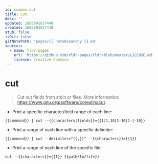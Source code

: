 ```yaml
---
id: common.cut
title: Cut
desc: ''
updated: 1656591837440
created: 1656591837440
stub: false
isDir: false
gitNotePath: 'pages/{{ noteHiearchy }}.md'
sources:
  - name: tldr-pages
    url: 'https://github.com/tldr-pages/tldr/blob/master/LICENSE.md'
    license: Creative Commons
---
```

# cut

> Cut out fields from stdin or files.
> More information: <https://www.gnu.org/software/coreutils/cut>.

- Print a specific character/field range of each line:

`{{command}} | cut --{{characters|fields}}={{1|1,10|1-10|1-|-10}}`

- Print a range of each line with a specific delimiter:

`{{command}} | cut --delimiter="{{,}}" --{{characters}}={{1}}`

- Print a range of each line of the specific file:

`cut --{{characters}}={{1}} {{path/to/file}}`

